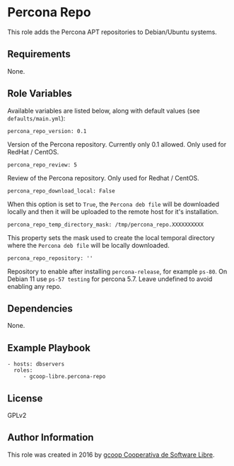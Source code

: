 Percona Repo
============

This role adds the Percona APT repositories to Debian/Ubuntu systems.

Requirements
------------

None.

Role Variables
--------------

Available variables are listed below, along with default values (see `defaults/main.yml`):

    percona_repo_version: 0.1

Version of the Percona repository. Currently only 0.1 allowed. Only used for RedHat / CentOS.

    percona_repo_review: 5

Review of the Percona repository. Only used for Redhat / CentOS.

    percona_repo_download_local: False

When this option is set to `True`, the `Percona deb file` will be downloaded locally and then it will be uploaded to the remote host for it's installation.

    percona_repo_temp_directory_mask: /tmp/percona_repo.XXXXXXXXXX

This property sets the mask used to create the local temporal directory where the `Percona deb file` will be locally downloaded.

    percona_repo_repository: ''

Repository to enable after installing `percona-release`, for example `ps-80`. On Debian 11 use `ps-57 testing` for percona 5.7. Leave undefined to avoid enabling any repo.

Dependencies
------------

None.

Example Playbook
----------------

    - hosts: dbservers
      roles:
         - gcoop-libre.percona-repo

License
-------

GPLv2

Author Information
------------------

This role was created in 2016 by [gcoop Cooperativa de Software Libre](https://www.gcoop.coop).
